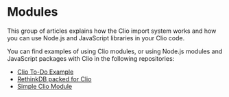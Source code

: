 # Modules

This group of articles explains how the Clio import system works and how you can use Node.js and JavaScript libraries in your Clio code.

You can find examples of using Clio modules, or using Node.js modules and JavaScript packages with Clio in the following repositories:

* [Clio To-Do Example](https://github.com/clio-lang/clio-todo)
* [RethinkDB packed for Clio](https://github.com/clio-lang/rethinkdb)
* [Simple Clio Module](https://github.com/clio-lang/answer)

